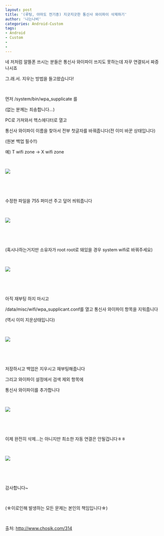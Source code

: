 ```yaml
---
layout: post
title: '(루팅, 아마도 전기종) 지긋지긋한 통신사 와이파이 삭제하기'
author: '나는나비'
categories: Android-Custom
tags:
- Android
- Custom
-
-
---
```



<script> location.href='https://cafe.naver.com/develoid/630154' ; </script>

<p>네 저처럼 알뜰폰 쓰시는 분들은 통신사 와이파이 쓰지도 못하는데 자꾸 연결되서 짜증나시죠</p><p>그.래.서. 지우는 방법을 들고왔습니다!</p><p>&nbsp;</p><p>먼저 /system/bin/wpa_supplicate 를</p><p>(없는 분께는 죄송합니다...)</p><p>PC로 가져와서 헥스에디터로 열고</p><p>통신사 와이파이 이름을 찾아서 전부 첫글자를 바꿔줍니다(전 이미 바꾼 상태입니다)</p><p><span>(원본 백업 필수!!)</span>&nbsp;</p><p>예) T wifi zone -&gt; X wifi zone</p><p>&nbsp;</p><p><img src="https://cafeptthumb-phinf.pstatic.net/20160520_186/mdbs2_1463708204654AlHYB_JPEG/IMG_20160520_103008.jpg?type=w740"></p><p>&nbsp;</p><p>&nbsp;</p><p>수정한 파일을 755 퍼미션 주고 덮어 씌워줍니다</p><p>&nbsp;</p><img src="https://cafeptthumb-phinf.pstatic.net/20160520_275/mdbs2_1463708566215ICUpd_PNG/Screenshot_2016-05-20-10-23-57.png?type=w740"><p>&nbsp;</p><p>&nbsp;</p><p>(혹시나하는거지만 소유자가 root root로 돼있을 경우 system wifi로 바꿔주세요)</p><p>&nbsp;</p><img src="https://cafeptthumb-phinf.pstatic.net/20160520_183/mdbs2_1463708608891BGFde_PNG/Screenshot_2016-05-20-10-24-23.png?type=w740"><p>&nbsp;</p><p>&nbsp;</p><p>아직 재부팅 하지 마시고</p><p>/data/misc/wifi/wpa_supplicant.conf를 열고 통신사 와이파이 항목을 지워줍니다</p><p>(역시 이미 지운상태입니다)</p><p>&nbsp;</p><p><img src="https://cafeptthumb-phinf.pstatic.net/20160520_89/mdbs2_1463708754184w8O1c_PNG/PicsArt_05-20-10.29.15.png?type=w740"></p><p>&nbsp;</p><p>&nbsp;</p><p>저장하시고 백업은 지우시고 재부팅해줍니다</p><p>그리고 와이파이 설정에서 검색 제외 항목에</p><p>통신사 와이파이를 추가합니다</p><p>&nbsp;</p><p><img src="https://cafeptthumb-phinf.pstatic.net/20160520_24/mdbs2_1463709128077t50l7_PNG/Screenshot_2016-05-20-10-51-57.png?type=w740"></p><p><span>&nbsp;</span></p><p>&nbsp;</p><p>이제 완전히 삭제...는 아니지만 최소한 자동 연결은 안될겁니다ㅎㅎ</p><p>&nbsp;</p><p><img src="https://cafeptthumb-phinf.pstatic.net/20160520_284/mdbs2_1463709062167Ku9DN_PNG/PicsArt_05-20-10.28.12.png?type=w740"></p><p>&nbsp;</p><p>&nbsp;</p><p>감사합니다~</p><p>&nbsp;</p><p>(☆이로인해 발생하는 모든 문제는 본인의 책임입니다☆)</p><p>&nbsp;</p><p>출처: <a href="http://www.chosik.com/314">http://www.chosik.com/314</a></p>
